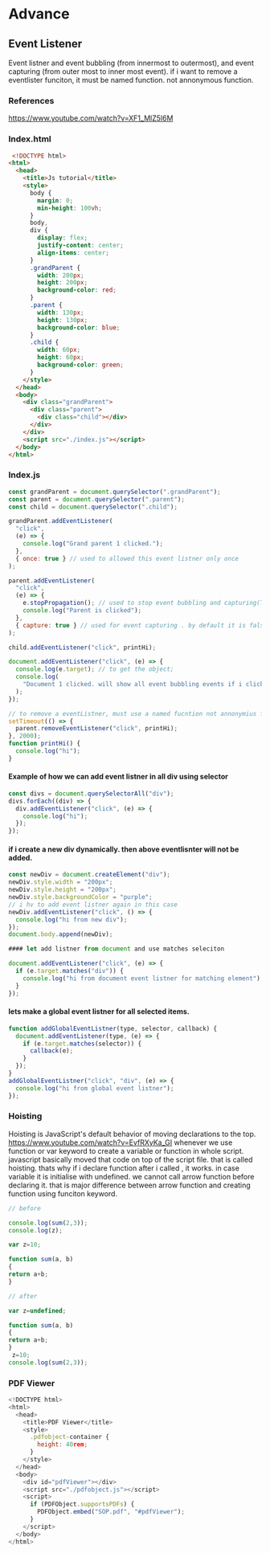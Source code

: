 # Advance

## Event Listener
 Event listner and event bubbling (from innermost to outermost), and event capturing (from outer most to inner most event). 
 if i want to remove a eventlister funciton, it must be named function. not annonymous function.

### References
https://www.youtube.com/watch?v=XF1_MlZ5l6M

### Index.html
```html
 <!DOCTYPE html>
<html>
  <head>
    <title>Js tutorial</title>
    <style>
      body {
        margin: 0;
        min-height: 100vh;
      }
      body,
      div {
        display: flex;
        justify-content: center;
        align-items: center;
      }
      .grandParent {
        width: 200px;
        height: 200px;
        background-color: red;
      }
      .parent {
        width: 130px;
        height: 130px;
        background-color: blue;
      }
      .child {
        width: 60px;
        height: 60px;
        background-color: green;
      }
    </style>
  </head>
  <body>
    <div class="grandParent">
      <div class="parent">
        <div class="child"></div>
      </div>
    </div>
    <script src="./index.js"></script>
  </body>
</html>

```

### Index.js

```js
const grandParent = document.querySelector(".grandParent");
const parent = document.querySelector(".parent");
const child = document.querySelector(".child");

grandParent.addEventListener(
  "click",
  (e) => {
    console.log("Grand parent 1 clicked.");
  },
  { once: true } // used to allowed this event listner only once
);

parent.addEventListener(
  "click",
  (e) => {
    e.stopPropagation(); // used to stop event bubbling and capturing(Tunnling)
    console.log("Parent is clicked");
  },
  { capture: true } // used for event capturing . by default it is false
);

child.addEventListener("click", printHi);

document.addEventListener("click", (e) => {
  console.log(e.target); // to get the object;
  console.log(
    "Document 1 clicked. will show all event bubbling events if i clicked on child (inner-most div)"
  );
});

// to remove a eventListner, must use a named fucntion not annonymius fuction.
setTimeout(() => {
  parent.removeEventListener("click", printHi);
}, 2000);
function printHi() {
  console.log("hi");
}
```

#### Example of how we can add event listner in all div using selector

```js
const divs = document.querySelectorAll("div");
divs.forEach((div) => {
  div.addEventListener("click", (e) => {
    console.log("hi");
  });
});

```

#### if i create a new div dynamically. then above eventlisnter will not be added.

```js
const newDiv = document.createElement("div");
newDiv.style.width = "200px";
newDiv.style.height = "200px";
newDiv.style.backgroundColor = "purple";
// i hv to add event listner again in this case
newDiv.addEventListener("click", () => {
  console.log("hi from new div");
});
document.body.append(newDiv);

#### let add listner from document and use matches seleciton

document.addEventListener("click", (e) => {
  if (e.target.matches("div")) {
    console.log("hi from document event listner for matching element");
  }
});
```

#### lets make a global event listner for all selected items.

```js
function addGlobalEventListner(type, selector, callback) {
  document.addEventListener(type, (e) => {
    if (e.target.matches(selector)) {
      callback(e);
    }
  });
}
addGlobalEventListner("click", "div", (e) => {
  console.log("hi from global event listner");
});

```

### Hoisting
Hoisting is JavaScript's default behavior of moving declarations to the top.
https://www.youtube.com/watch?v=EvfRXyKa_GI
whenever we use function or var keyword to create a variable or function in whole script. javascript basically moved that code on top of the script file.
that is called hoisting. thats why if i declare function after i called , it works. in case variable it is initialise with undefined. we cannot call arrow function before declaring it. that is major difference between arrow function and creating function using funciton keyword.
```js
// before

console.log(sum(2,3));
console.log(z);

var z=10;

function sum(a, b)
{
return a+b;
}

// after

var z=undefined;

function sum(a, b)
{
return a+b;
}
 z=10;
console.log(sum(2,3));

```

### PDF Viewer
```js
<!DOCTYPE html>
<html>
  <head>
    <title>PDF Viewer</title>
    <style>
      .pdfobject-container {
        height: 40rem;
      }
    </style>
  </head>
  <body>
    <div id="pdfViewer"></div>
    <script src="./pdfobject.js"></script>
    <script>
      if (PDFObject.supportsPDFs) {
        PDFObject.embed("SOP.pdf", "#pdfViewer");
      }
    </script>
  </body>
</html>


```
